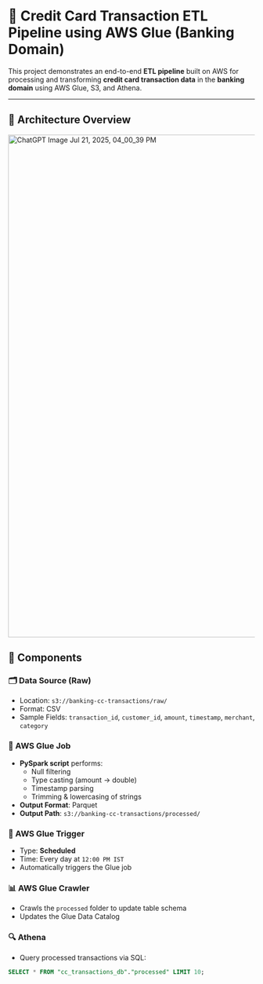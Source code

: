 # 🏦 Credit Card Transaction ETL Pipeline using AWS Glue (Banking Domain)

This project demonstrates an end-to-end **ETL pipeline** built on AWS for processing and transforming **credit card transaction data** in the **banking domain** using AWS Glue, S3, and Athena.

---

## 🚀 Architecture Overview

<img width="1536" height="1024" alt="ChatGPT Image Jul 21, 2025, 04_00_39 PM" src="https://github.com/user-attachments/assets/fe5fabff-7852-4804-af1b-51f73c79e9a7" />


## 📂 Components

### 🗂 Data Source (Raw)
- Location: `s3://banking-cc-transactions/raw/`
- Format: CSV
- Sample Fields: `transaction_id`, `customer_id`, `amount`, `timestamp`, `merchant`, `category`

### 🧹 AWS Glue Job
- **PySpark script** performs:
  - Null filtering
  - Type casting (amount → double)
  - Timestamp parsing
  - Trimming & lowercasing of strings
- **Output Format**: Parquet
- **Output Path**: `s3://banking-cc-transactions/processed/`

### 📅 AWS Glue Trigger
- Type: **Scheduled**
- Time: Every day at `12:00 PM IST`
- Automatically triggers the Glue job

### 📊 AWS Glue Crawler
- Crawls the `processed` folder to update table schema
- Updates the Glue Data Catalog

### 🔍 Athena
- Query processed transactions via SQL:
```sql
SELECT * FROM "cc_transactions_db"."processed" LIMIT 10;
